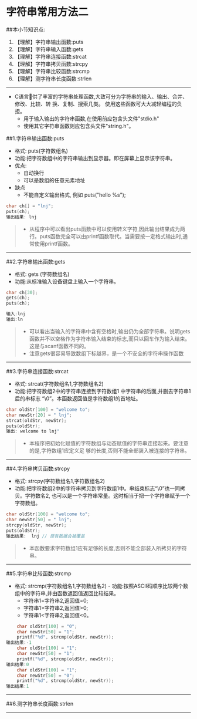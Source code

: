 # 字符串常用方法二

##本小节知识点:
1. 【理解】字符串输出函数:puts
2. 【理解】字符串输入函数:gets
3. 【理解】字符串连接函数:strcat
4. 【理解】字符串拷贝函数:strcpy
5. 【理解】字符串比较函数:strcmp
6. 【理解】测字符串长度函数:strlen
---

- C语言􏰀供了丰富的字符串处理函数,大致可分为字符串的输入、输出、合并、修改、比较、转 换、复制、搜索几类。 使用这些函数可大大减轻编程的负担。
    + 用于输入输出的字符串函数,在使用前应包含头文件"stdio.h"
    + 使用其它字符串函数则应包含头文件"string.h"。

##1.字符串输出函数:puts
- 格式: puts(字符数组名)
- 功能:把字符数组中的字符串输出到显示器。即在屏幕上显示该字符串。
- 优点:
    + 自动换行
    + 可以是数组的任意元素地址
- 缺点
    + 不能自定义输出格式, 例如 puts("hello %s");

```c
char ch[] = "lnj";
puts(ch);
输出结果: lnj
```
> + 从程序中可以看出puts函数中可以使用转义字符,因此输出结果成为两行。puts函数完全可以由printf函数取代。当需要按一定格式输出时,通常使用printf函数。

---


##2.字符串输出函数:gets
- 格式: gets (字符数组名)
- 功能:从标准输入设备键盘上输入一个字符串。
```c
char ch[30];
gets(ch);
puts(ch);

输入:lnj
输出:ln
```
>+  可以看出当输入的字符串中含有空格时,输出仍为全部字符串。说明gets函数并不以空格作为字符串输入结束的标志,而只以回车作为输入结束。这是与scanf函数不同的。
>+ 注意gets很容易导致数组下标越界，是一个不安全的字符串操作函数

---

##3.字符串连接函数:strcat
- 格式: strcat(字符数组名1,字符数组名2)
- 功能:把字符数组2中的字符串连接到字符数组1 中字符串的后面,并删去字符串1后的串标志 “\0”。本函数返回值是字符数组1的首地址。
```c
char oldStr[100] = "welcome to";
char newStr[20] = " lnj";
strcat(oldStr, newStr);
puts(oldStr);
输出: welcome to lnj"
```
> + 本程序把初始化赋值的字符数组与动态赋值的字符串连接起来。要注意的是,字符数组1应定义足 够的长度,否则不能全部装入被连接的字符串。

---


##4.字符串拷贝函数:strcpy
- 格式: strcpy(字符数组名1,字符数组名2)
- 功能:把字符数组2中的字符串拷贝到字符数组1中。串结束标志“\0”也一同拷贝。字符数名2, 也可以是一个字符串常量。这时相当于把一个字符串赋予一个字符数组。
```c
char oldStr[100] = "welcome to";
char newStr[50] = " lnj";
strcpy(oldStr, newStr);
puts(oldStr);
输出结果:  lnj // 原有数据会被覆盖
```
> + 本函数要求字符数组1应有足够的长度,否则不能全部装入所拷贝的字符串。

---

##5.字符串比较函数:strcmp
- 格式: strcmp(字符数组名1,字符数组名2) - 功能:按照ASCII码顺序比较两个数组中的字符串,并由函数返回值返回比较结果。
    + 字符串1=字符串2,返回值=0;
    + 字符串1>字符串2,返回值>0;
    + 字符串1<字符串2,返回值<0。
```c
    char oldStr[100] = "0";
    char newStr[50] = "1";
    printf("%d", strcmp(oldStr, newStr));
输出结果:-1
    char oldStr[100] = "1";
    char newStr[50] = "1";
    printf("%d", strcmp(oldStr, newStr));
输出结果:0
    char oldStr[100] = "1";
    char newStr[50] = "0";
    printf("%d", strcmp(oldStr, newStr));
输出结果:1
```
---

##6.测字符串长度函数:strlen

---

